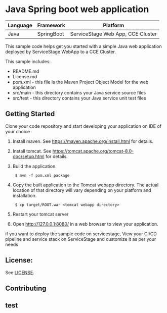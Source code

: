 # Java Spring boot web application

| Language | Framework | Platform 
| -------- | -------- |--------|
| Java | SpringBoot | ServiceStage Web App, CCE Cluster|

This sample code helps get you started with a simple Java web application
deployed by ServiceStage WebApp to a CCE Cluster.

This sample includes:

* README.md
* License.md
* pom.xml - this file is the Maven Project Object Model for the web application
* src/main - this directory contains your Java service source files
* src/test - this directory contains your Java service unit test files

## Getting Started

Clone your code repository and start developing your application on IDE of your choice

1. Install maven.  See https://maven.apache.org/install.html for details.

2. Install tomcat.  See https://tomcat.apache.org/tomcat-8.0-doc/setup.html for
   details.

3. Build the application.

        $ mvn -f pom.xml package

4. Copy the built application to the Tomcat webapp directory.  The actual
   location of that directory will vary depending on your platform and
   installation.

        $ cp target/ROOT.war <tomcat webapp directory>

4. Restart your tomcat server

5. Open http://127.0.0.1:8080/ in a web browser to view your application.

if you want to deploy the sample code on servicestage, View your CI/CD pipeline and service stack on ServiceStage and customize it as per your needs

## License:

See [LICENSE](LICENSE).

## Contributing
## test
